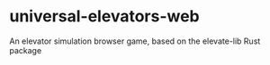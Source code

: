 # universal-elevators-web
An elevator simulation browser game, based on the elevate-lib Rust package
